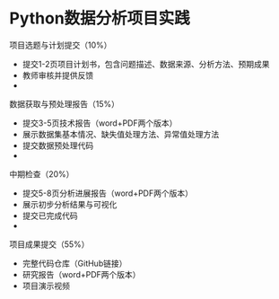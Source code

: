 # Python数据分析项目实践
项目选题与计划提交（10%）
  - 提交1-2页项目计划书，包含问题描述、数据来源、分析方法、预期成果
  - 教师审核并提供反馈
  - 
数据获取与预处理报告（15%）
  - 提交3-5页技术报告（word+PDF两个版本）
  - 展示数据集基本情况、缺失值处理方法、异常值处理方法
  - 提交数据预处理代码
  - 
中期检查（20%）
  - 提交5-8页分析进展报告（word+PDF两个版本）
  - 展示初步分析结果与可视化
  - 提交已完成代码
  - 
项目成果提交（55%）
  - 完整代码仓库（GitHub链接）
  - 研究报告（word+PDF两个版本）
  - 项目演示视频
